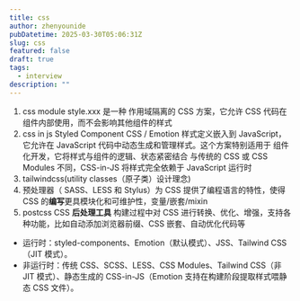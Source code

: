 ```yaml
---
title: css
author: zhenyounide
pubDatetime: 2025-03-30T05:06:31Z
slug: css
featured: false
draft: true
tags:
  - interview
description: ""
---
```


1. css module
   style.xxx 是一种 作用域隔离的 CSS 方案，它允许 CSS 代码在组件内部使用，而不会影响其他组件的样式
2. css in js
   Styled Component CSS / Emotion
   样式定义嵌入到 JavaScript，它允许在 JavaScript 代码中动态生成和管理样式。这个方案特别适用于 组件化开发，它将样式与组件的逻辑、状态紧密结合
   与传统的 CSS 或 CSS Modules 不同，CSS-in-JS 将样式完全依赖于 JavaScript 运行时
3. tailwindcss(utility classes（原子类）设计理念)
4. 预处理器（ SASS、LESS 和 Stylus）为 CSS 提供了编程语言的特性，使得 CSS 的**编写**更具模块化和可维护性，变量/嵌套/mixin
5. postcss CSS **后处理工具** 构建过程中对 CSS 进行转换、优化、增强，支持各种功能，比如自动添加浏览器前缀、CSS 嵌套、自动优化代码等

- 运行时：styled-components、Emotion（默认模式）、JSS、Tailwind CSS（JIT 模式）。
- 非运行时：传统 CSS、SCSS、LESS、CSS Modules、Tailwind CSS（非 JIT 模式）、静态生成的 CSS-in-JS（Emotion 支持在构建阶段提取样式喂静态 CSS 文件）。
